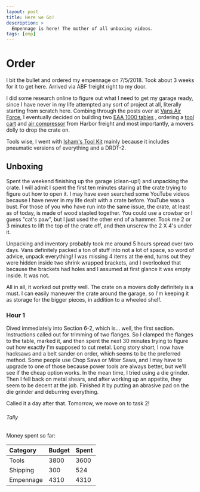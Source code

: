 ```yaml
---
layout: post
title: Here we Go!
description: >
  Empennage is here! The mother of all unboxing videos.
tags: [emp]
---
```


# Order

I bit the bullet and ordered my empennage on 7/5/2018. Took about 3 weeks for it to get here. Arrived via ABF freight right to my door.

I did some research online to figure out what I need to get my garage ready, since I have never in my life attempted any sort of project at all, literally starting from scratch here. Combing through the posts over at [Vans Air Force](www.vansairforce.com), I eventually decided on building two [EAA 1000 tables](http://www.eaa1000.av.org/technicl/worktabl/worktabl.htm) , ordering a [tool cart](https://www.harborfreight.com/tool-storage/tool-carts/30-in-4-drawer-black-tech-cart-64096.html) and [air compressor](https://www.harborfreight.com/21-gal-25-hp-125-psi-cast-iron-vertical-air-compressor-61454.html) from Harbor freight and most importantly, a movers dolly to drop the crate on.

Tools wise, I went with [Isham's Tool Kit](http://planetools.com/) mainly because it includes pneumatic versions of everything and a DRDT-2.

## Unboxing

Spent the weekend finishing up the garage (clean-up!) and unpacking the crate. I will admit I spent the first ten minutes staring at the crate trying to figure out how to open it. I may have even searched some YouTube videos because I have never in my life dealt with a crate before. YouTube was a bust. For those of you who have run into the same issue, the crate, at least as of today, is made of wood stapled together. You could use a crowbar or I guess "cat's paw", but I just used the other end of a hammer. Took me 2 or 3 minutes to lift the top of the crate off, and then unscrew the 2 X 4's under it.

Unpacking and inventory probably took me around 5 hours spread over two days. Vans definitely packed a ton of stuff into not a lot of space, so word of advice, unpack everything! I was missing 4 items at the end, turns out they were hidden inside two shrink wrapped brackets, and I overlooked that because the brackets had holes and I assumed at first glance it was empty inside. It was not.

All in all, it worked out pretty well. The crate on a movers dolly definitely is a must. I can easily maneuver the crate around the garage, so I'm keeping it as storage for the bigger pieces, in addition to a wheeled shelf.


### Hour 1

Dived immediately into Section 6-2, which is... well, the first section. Instructions called out for trimming of two flanges. So I clamped the flanges to the table, marked it, and then spent the next 30 minutes trying to figure out how exactly I'm supposed to cut metal. Long story short, I now have hacksaws and a belt sander on order, which seems to be the preferred method. Some people use Chop Saws or Miter Saws, and I may have to upgrade to one of those because power tools are always better, but we'll see if the cheap option works. In the mean time, I tried using a die grinder. Then I fell back on metal shears, and after working up an appetite, they seem to be decent at the job. Finished it by putting an abrasive pad on the die grinder and deburring everything.

Called it a day after that. Tomorrow, we move on to task 2!


###### Tally

Money spent so far:

| Category     | Budget            | Spent |
|:-------------|:------------------|:------|
| Tools        | 3800              | 3600  |
| Shipping     | 300               | 524   |
| Empennage    | 4310              | 4310  |
